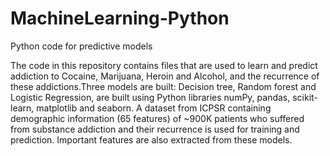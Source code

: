 # MachineLearning-Python
Python code for predictive models

The code in this repository contains files that are used to learn and predict addiction to Cocaine, Marijuana, Heroin and Alcohol, and the recurrence of these addictions.Three models are built: Decision tree, Random forest and Logistic Regression, are built using Python libraries numPy, pandas, scikit-learn, matplotlib and seaborn. A dataset from ICPSR containing demographic information (65 features) of ~900K patients who suffered from substance addiction and their recurrence is used for training and prediction. Important features are also extracted from these models.
